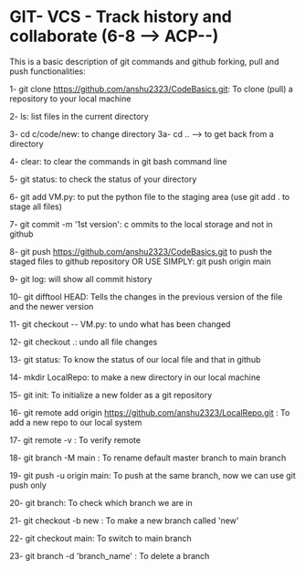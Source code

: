 # GIT- VCS - Track history and collaborate (6-8 --> ACP--)

This is a basic description of git commands and github forking, pull and push functionalities:

1- git clone https://github.com/anshu2323/CodeBasics.git: To clone (pull) a repository to your local machine

2- ls: list files in the current directory

3- cd c/code/new: to change directory
3a- cd .. --> to get back from a directory

4- clear: to clear the commands in git bash command line

5- git status: to check the status of your directory

6- git add VM.py: to put the python file to the staging area (use git add . to stage all files)

7- git commit -m '1st version': c ommits to the local storage and not in github

8- git push https://github.com/anshu2323/CodeBasics.git to push the staged files to github repository
OR USE SIMPLY:  git push origin main

9- git log: will show all commit history

10- git difftool HEAD: Tells the changes in the previous version of the file and the newer version

11- git checkout -- VM.py: to undo what has been changed

12- git checkout .: undo all file changes

13- git status: To know the status of our local file and that in github

14- mkdir LocalRepo: to make a new directory in our local machine 

15- git init: To initialize a new folder as a git repository

16- git remote add origin https://github.com/anshu2323/LocalRepo.git : To add a new repo to our local system

17- git remote -v : To verify remote 

18- git branch -M main : To rename default master branch to main branch 

19- git push -u origin main: To push at the same branch, now we can use git push only

20- git branch: To check which branch we are in 

21- git checkout -b new : To make a new branch called 'new'

22- git checkout main: To switch to main branch

23- git branch -d 'branch_name' : To delete a branch




